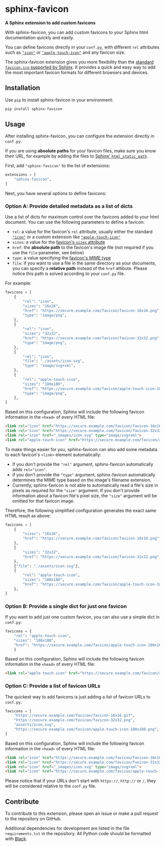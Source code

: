 # sphinx-favicon

**A Sphinx extension to add custom favicons**

With sphinx-favicon, you can add custom favicons to your Sphinx html
documentation quickly and easily.

You can define favicons directly in your `conf.py`, with different `rel`
attributes such as [`"icon"`](https://html.spec.whatwg.org/multipage/links.html#rel-icon)
or [`"apple-touch-icon"`](https://developer.apple.com/library/archive/documentation/AppleApplications/Reference/SafariWebContent/ConfiguringWebApplications/ConfiguringWebApplications.html) and
any favicon size.

The sphinx-favicon extension gives you more flexibility than the [standard
`favicon.ico` supported by Sphinx](https://www.sphinx-doc.org/en/master/templating.html?highlight=favicon#favicon_url). It provides a quick and easy way to add the most
important favicon formats for different browsers and devices.

## Installation

Use ``pip`` to install sphinx-favicon in your environment:

```sh
pip install sphinx-favicon
```

## Usage

After installing sphinx-favicon, you can configure the extension directly in
`conf.py`.

If you are using **absolute paths** for your favicon files,
make sure you know their URL, for example by adding the
files to [Sphinx' `html_static_path`](https://www.sphinx-doc.org/en/master/usage/configuration.html?highlight=static#confval-html_static_path).

First, add `"sphinx-favicon"` to the list of extensions:

```python
extensions = [
    "sphinx-favicon",
]
```

Next, you have several options to define favicons:

### Option A: Provide detailed metadata as a list of dicts

Use a list of dicts for maximum control over the favicons added to your html
document. You can use the following parameters to define a favicon:

* ``rel``: a value for the favicon's ``rel`` attribute, usually either the
standard [`"icon"`](https://html.spec.whatwg.org/multipage/links.html#rel-icon)
or a custom extension like [`"apple-touch-icon"`](https://developer.apple.com/library/archive/documentation/AppleApplications/Reference/SafariWebContent/ConfiguringWebApplications/ConfiguringWebApplications.html)
* ``sizes``: a value for the [favicon's ``sizes`` attribute](https://html.spec.whatwg.org/multipage/semantics.html#attr-link-sizes)
* ``href``: the **absolute path** to the favicon's image file (not required if you use the ``file`` parameter, see below)
* ``type``: a value specifying the [favicon's MIME type](https://html.spec.whatwg.org/multipage/semantics.html#attr-link-type)
* ``file``: if you want to use a file in the same directory as your documents,
  you can specify a **relative path** instead of the ``href`` attibute.
  Please notice this path is solved according to your ``conf.py`` file.

For example:

```python
favicons = [
    {
        "rel": "icon",
        "sizes": "16x16",
        "href": "https://secure.example.com/favicon/favicon-16x16.png",
        "type": "image/png",
    },
    {
        "rel": "icon",
        "sizes": "32x32",
        "href": "https://secure.example.com/favicon/favicon-32x32.png",
        "type": "image/png",
    },
    {
        "rel": "icon",
        "file": "./assets/icon.svg",
        "type": "image/svg+xml",
    },
    {
        "rel": "apple-touch-icon",
        "sizes": "180x180",
        "href": "https://secure.example.com/favicon/apple-touch-icon-180x180.png",
        "type": "image/png",
    },
]
```

Based on this configuration, Sphinx will include the following favicon
information in the `<head>` of every HTML file:

```html
<link rel="icon" href="https://secure.example.com/favicon/favicon-16x16.png" sizes="16x16" type="image/png">
<link rel="icon" href="https://secure.example.com/favicon/favicon-32x32.png" sizes="32x32" type="image/png">
<link rel="icon" href="_images/icon.svg" type="image/svg+xml">
<link rel="apple-touch-icon" href="https://secure.example.com/favicon/apple-touch-icon-180x180.png" sizes="180x180" type="image/png">
```

To make things easier for you, sphinx-favicon can also add some metadata to each
favicon's `<link>` element automatically:

* If you don't provide the `"rel"` argument, sphinx-favicon automatically adds
`rel="icon"`.
* if you don't provide the `"type"` argument, sphinx-favicon automatically
determines the MIME type based on the image's filename extension.
* Currently, sphinx-favicon is not able to automatically read a file's size in
pixels as required for the `"size"` argument. If you don't provide information
about a favicon file's pixel size, the `"size"` argument will be omitted for
that favicon image.

Therefore, the following simplified configuration generates the exact same
HTML result as above:

```python
favicons = [
    {
        "sizes": "16x16",
        "href": "https://secure.example.com/favicon/favicon-16x16.png",
    },
    {
        "sizes": "32x32",
        "href": "https://secure.example.com/favicon/favicon-32x32.png",
    },
    {"file": "./assets/icon.svg"},
    {
        "rel": "apple-touch-icon",
        "sizes": "180x180",
        "href": "https://secure.example.com/favicon/apple-touch-icon-180x180.png",
    },
]
```

### Option B: Provide a single dict for just one favicon

If you want to add just one custom favicon, you can also use a simple dict in
`conf.py`:

```python
favicons = {
    "rel": "apple-touch-icon",
    "sizes": "180x180",
    "href": "https://secure.example.com/favicon/apple-touch-icon-180x180.png",
    }
```

Based on this configuration, Sphinx will include the following favicon
information in the `<head>` of every HTML file:

```html
<link rel="apple-touch-icon" href="https://secure.example.com/favicon/apple-touch-icon-180x180.png" sizes="180x180" type="image/png">
```

### Option C: Provide a list of favicon URLs

The quickest way to add favicons is just adding a list of favicon URLs to
`conf.py`.

```python
favicons = [
    "https://secure.example.com/favicon/favicon-16x16.gif",
    "https://secure.example.com/favicon/favicon-32x32.png",
    "asserts/icon.svg",
    "https://secure.example.com/favicon/apple-touch-icon-180x180.png",
]
```

Based on this configuration, Sphinx will include the following favicon
information in the `<head>` of every HTML file:

```html
<link rel="icon" href="https://secure.example.com/favicon/favicon-16x16.gif" type="image/gif">
<link rel="icon" href="https://secure.example.com/favicon/favicon-32x32.png" type="image/png">
<link rel="icon" href="_images/icon.svg" type="image/svg+xml">
<link rel="icon" href="https://secure.example.com/favicon/apple-touch-icon-180x180.png" type="image/png">
```

Please notice that if your URLs don't start with `https://`, `http://` or `/`,
they will be considered relative to the `conf.py` file.

## Contribute

To contribute to this extension, please open an issue or make a pull request to
the repository on GitHub.

Additional dependencies for development are listed in the file
`requirements.txt` in the repository. All Python code should be formatted with
[Black](https://github.com/psf/black).
